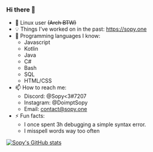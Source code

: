 ### Hi there 👋

- 🐧 Linux user ~~(Arch BTW)~~
- 💡 Things I've worked on in the past: https://sopy.one
- 📘 Programming languages I know: 
  - Javascript
  - Kotlin
  - Java
  - C#
  - Bash
  - SQL
  - HTML/CSS
- 📫 How to reach me: 
  - Discord: @Sopy<3#7207
  - Instagram: @DoimptSopy
  - Email: contact@sopy.one
- ⚡ Fun facts: 
  - I once spent 3h debugging a simple syntax error.
  - I misspell words way too often

[![Sopy's GitHub stats](https://github-readme-stats.vercel.app/api?username=sopyb&show_icons=true&theme=midnight-purple&custom_title=Sopy's+GitHub+stats)](https://github.com/anuraghazra/github-readme-stats)
